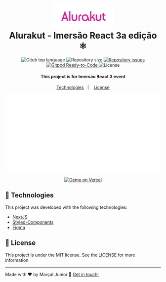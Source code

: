 <h1 align="center"> 
  <img alt="Alurakut" src=".github/Logo.svg" width="200px"/>  
  <br>  
  Alurakut - Imersão React 3a edição ⚛️
</h1>  
<p align="center"> 
  <img alt="Gitub top language" src="https://img.shields.io/github/languages/top/marssaljr/alurakut.svg"> 
 
  <img alt="Repository size" src="https://img.shields.io/github/repo-size/marssaljr/alurakut.svg">  
  </a> 
 
  <a href="https://github.com/marssaljr/alurakut/issues"> 
    <img alt="Repository issues" src="https://img.shields.io/github/issues/marssaljr/alurakut.svg"> 
  </a> 
  
  <a href="https://gitpod.io/#https://github.com/marssaljr/alurakut"> 
    <img src="https://img.shields.io/badge/Gitpod-Ready--to--Code-blue?logo=gitpod" alt="Gitpod Ready-to-Code"/> 
  </a> 
  
  <img alt="License" src="https://img.shields.io/github/license/marssaljr/alurakut.svg"> 
</p> 

<h4 align="center">  
  This project is for Imersão React 3 event
</h4>  
 
<p align="center"> 
  <a href="#rocket-technologies">Technologies</a>&nbsp;&nbsp;&nbsp;|&nbsp;&nbsp;&nbsp;
  <a href="#memo-license">License</a> 
</p> 
 
![App Screenshot](https://raw.githubusercontent.com/marssaljr/alurakut/main/.github/app.svg) 
<p align="center"> 
  <a href="https://alura-kut.vercel.app/" target="_blank"> 
    <img alt="Demo on Vercel" src="https://vercel.com/button"> 
  </a> 
</p>  
 
## :rocket: Technologies 
 
This project was developed with the following technologies: 
 
- [NextJS](https://nextjs.org/) 
- [Styled-Components](https://styled-components.com) 
- [Figma](https://figma.com) 
 
## :memo: License

This project is under the MIT license. See the [LICENSE](https://github.com/marssaljr/alurakut/blob/master/LICENSE) for more information.

---

Made with ♥ by Marçal Junior :wave: [Get in touch!](https://www.linkedin.com/in/marssaljr/) 

